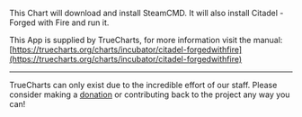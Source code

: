 This Chart will download and install SteamCMD. It will also install Citadel - Forged with Fire and run it.

This App is supplied by TrueCharts, for more information visit the manual: [https://truecharts.org/charts/incubator/citadel-forgedwithfire](https://truecharts.org/charts/incubator/citadel-forgedwithfire)

---

TrueCharts can only exist due to the incredible effort of our staff.
Please consider making a [donation](https://truecharts.org/sponsor) or contributing back to the project any way you can!
